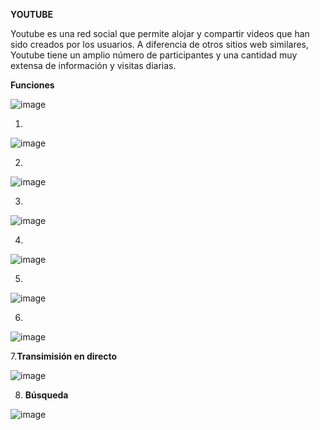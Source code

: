 **YOUTUBE**

Youtube es una red social que permite alojar y compartir videos que han sido creados por los usuarios. A diferencia de otros sitios web similares, Youtube tiene un amplio número de participantes y una cantidad muy extensa de información y visitas diarias.

**Funciones**

![image](https://user-images.githubusercontent.com/82129353/137569198-7c39a19a-5dc6-4813-a0d4-da35861584bb.png)





1. 
![image](https://user-images.githubusercontent.com/87036389/137568884-55cdf02f-70ee-4cd6-86f2-8b0233d2dfcb.png)

2.
![image](https://user-images.githubusercontent.com/87036389/137563503-73c3200f-91ce-4d0b-86c2-45ef6c055597.png)

3. 
![image](https://user-images.githubusercontent.com/87036389/137568951-bab73b64-a36f-4fc5-b6d7-ec3b647498a2.png)

4.
![image](https://user-images.githubusercontent.com/87036389/137563523-5f070504-6990-4b66-ab68-0e3dbf158be3.png)

5.
![image](https://user-images.githubusercontent.com/51030241/137569485-3d42b2ca-a8a1-4c08-867c-41ddc5f88405.png)

6.
![image](https://user-images.githubusercontent.com/51030241/137569457-5b98d1c5-ee25-482e-8bbe-feb67d26c15a.png)

7.**Transimisión en directo**

![image](https://user-images.githubusercontent.com/82129353/137569385-4be77411-229e-4753-97da-9fa6b7cc517a.png)



8. **Búsqueda**

![image](https://user-images.githubusercontent.com/82129353/137569400-86049b05-d9b1-4433-a791-ab8c03848f6d.png)




